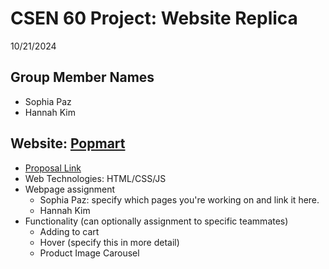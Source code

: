 # CSEN 60 Project: Website Replica
10/21/2024

## Group Member Names
- Sophia Paz
- Hannah Kim

## Website: [Popmart](https://www.popmart.com/us)
- [Proposal Link](https://docs.google.com/document/d/19MY_AeX-jE_QnZnVbGmWyJlTMck4Ae-ZntJJxETpmqk/edit?usp=sharing)
- Web Technologies: HTML/CSS/JS
- Webpage assignment
  - Sophia Paz: specify which pages you're working on and link it here.
  - Hannah Kim
- Functionality (can optionally assignment to specific teammates)
  - Adding to cart
  - Hover (specify this in more detail)
  - Product Image Carousel

